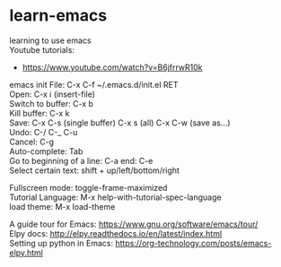 # learn-emacs
learning to use emacs  
Youtube tutorials:  
- https://www.youtube.com/watch?v=B6jfrrwR10k


emacs init File: C-x C-f ~/.emacs.d/init.el RET    
Open: C-x i (insert-file)  
Switch to buffer: C-x b   
Kill buffer: C-x k  
Save: C-x C-s (single buffer) C-x s (all) C-x C-w (save as...)  
Undo: C-/ C-_ C-u  
Cancel: C-g  
Auto-complete: Tab  
Go to beginning of a line: C-a end: C-e  
Select certain text: shift + up/left/bottom/right

Fullscreen mode: toggle-frame-maximized  
Tutorial Language: M-x help-with-tutorial-spec-language  
load theme: M-x load-theme  

A guide tour for Emacs: https://www.gnu.org/software/emacs/tour/  
Elpy docs: http://elpy.readthedocs.io/en/latest/index.html  
Setting up python in Emacs: https://org-technology.com/posts/emacs-elpy.html  
